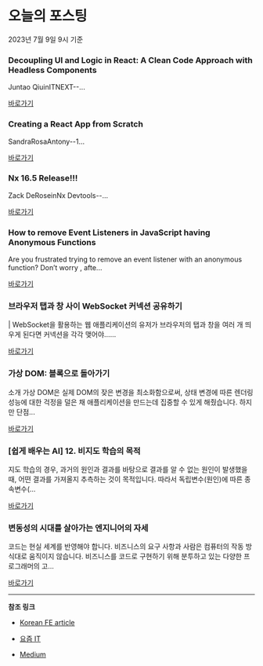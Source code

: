 # 오늘의 포스팅 
2023년 7월 9일 9시 기준 

### Decoupling UI and Logic in React: A Clean Code Approach with Headless Components 

 Juntao QiuinITNEXT--... 

 [바로가기](https://medium.com/itnext/decoupling-ui-and-logic-in-react-a-clean-code-approach-with-headless-components-82e46b5820c?responsesOpen=true&sortBy=REVERSE_CHRON&source=topic_portal_recommended_stories---------0-84----------frontend----------6e11aa11_0dc8_4cac_a306_ecf4255f2bbd-------) 

### Creating a React App from Scratch 

 SandraRosaAntony--1... 

 [바로가기](https://medium.com/@sandraantony2002/creating-a-react-app-from-scratch-850e8d0d7f09?responsesOpen=true&sortBy=REVERSE_CHRON&source=topic_portal_recommended_stories---------0-84----------reactjs----------a2027b44_c1e3_4552_9690_ae06943bcc80-------) 

### Nx 16.5 Release!!! 

 Zack DeRoseinNx Devtools--... 

 [바로가기](https://medium.com/nrwl/nx-16-5-release-7887a27cb5?responsesOpen=true&sortBy=REVERSE_CHRON&source=topic_portal_recommended_stories---------0-84----------nextjs----------44746a0a_98e2_4383_9c0d_a6cfe0e4a3cc-------) 

### How to remove Event Listeners in JavaScript having Anonymous Functions 

 Are you frustrated trying to remove an event listener with an anonymous function? Don’t worry , afte... 

 [바로가기](https://medium.com/@vk784_10031/how-to-remove-event-listeners-in-javascript-having-anonymous-functions-4ad47cf3befd?source=tag_page---------0-84--------------------7a4fea88_94ba_4d12_a2a9_f33a52d4c016-------17) 

###  브라우저 탭과 창 사이 WebSocket 커넥션 공유하기 

 | WebSocket을 활용하는 웹 애플리케이션의 유저가 브라우저의 탭과 창을 여러 개 띄우게 된다면 커넥션을 각각 맺어야…... 

 [바로가기](https://kofearticle.substack.com/p/korean-fe-article-websocket) 

###  가상 DOM: 블록으로 돌아가기 

 소개 가상 DOM은 실제 DOM의 잦은 변경을 최소화함으로써, 상태 변경에 따른 렌더링 성능에 대한 걱정을 덜은 채 애플리케이션을 만드는데 집중할 수 있게 해줬습니다. 하지만 단점... 

 [바로가기](https://kofearticle.substack.com/p/korean-fe-article-dom) 

### [쉽게 배우는 AI] 12. 비지도 학습의 목적 

 지도 학습의 경우, 과거의 원인과 결과를 바탕으로 결과를 알 수 없는 원인이 발생했을 때, 어떤 결과를 가져올지 추측하는 것이 목적입니다. 따라서 독립변수(원인)에 따른 종속변수(... 

 [바로가기](https://yozm.wishket.com/magazine/detail/2111/) 

### 변동성의 시대를 살아가는 엔지니어의 자세 

 코드는 현실 세계를 반영해야 합니다. 비즈니스의 요구 사항과 사람은 컴퓨터의 작동 방식대로 움직이지 않습니다. 비즈니스를 코드로 구현하기 위해 분투하고 있는 다양한 프로그래머의 고... 

 [바로가기](https://yozm.wishket.com/magazine/detail/2110/) 

---

**참조 링크**

- [Korean FE article](https://kofearticle.substack.com) 

- [요즘 IT](https://yozm.wishket.com/magazine) 

- [Medium](https://medium.com) 

